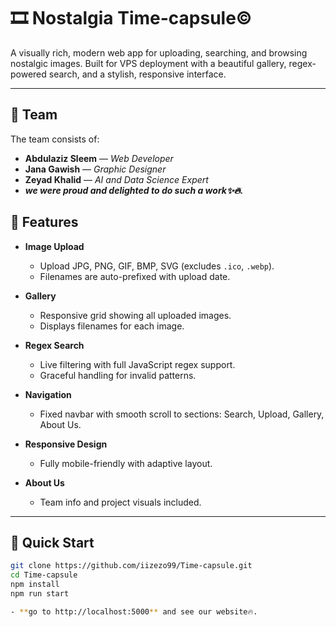 # 🎞️ Nostalgia Time-capsule©

A visually rich, modern web app for uploading, searching, and browsing nostalgic images. Built for VPS deployment with a beautiful gallery, regex-powered search, and a stylish, responsive interface.

---
## 👥 Team

The team consists of:

- **Abdulaziz Sleem** — *Web Developer*  
- **Jana Gawish** — *Graphic Designer*  
- **Zeyad Khalid** — *AI and Data Science Expert*
- ***we were proud and delighted to do such a work✨🔥.***
## 🌟 Features

- **Image Upload**
  - Upload JPG, PNG, GIF, BMP, SVG (excludes `.ico`, `.webp`).
  - Filenames are auto-prefixed with upload date.

- **Gallery**
  - Responsive grid showing all uploaded images.
  - Displays filenames for each image.

- **Regex Search**
  - Live filtering with full JavaScript regex support.
  - Graceful handling for invalid patterns.

- **Navigation**
  - Fixed navbar with smooth scroll to sections: Search, Upload, Gallery, About Us.

- **Responsive Design**
  - Fully mobile-friendly with adaptive layout.

- **About Us**
  - Team info and project visuals included.
---

## 🚀 Quick Start

```bash
git clone https://github.com/iizezo99/Time-capsule.git
cd Time-capsule
npm install
npm run start

- **go to http://localhost:5000** and see our website🔥.
